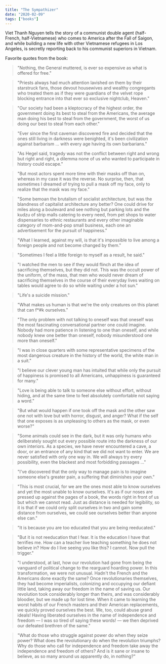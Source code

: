 ```yaml
---
title: "The Sympathizer"
date: "2020-02-09"
tags: ["books"]
---
```


Viet Thanh Nguyen tells the story of a communist double agent (half-French, half-Vietnamese) who comes to America after the Fall of Saigon, and while building a new life with other Vietnamese refugees in Los Angeles, is secretly reporting back to his communist superiors in Vietnam.

Favorite quotes from the book:

> "Nothing, the General muttered, is ever so expensive as what is offered for free."

> "Priests always had much attention lavished on them by their starstruck fans, those devout housewives and wealthy congregants who treated them as if they were guardians of the velvet rope blocking entrance into that ever so exclusive nightclub, Heaven."

> "Our society had been a kleptocracy of the highest order, the government doing its best to steal from the Americans, the average man doing his best to steal from the government, the worst of us doing our best to steal from each other."

> "Ever since the first caveman discovered fire and decided that the ones still living in darkness were benighted, it's been civilization against barbarism ... with every age having its own barbarians."

> "As Hegel said, tragedy was not the conflict between right and wrong but right and right, a dilemma none of us who wanted to participate in history could escape."

> "But most actors spent more time with their masks off than on, whereas in my case it was the reverse. No surprise, then, that sometimes I dreamed of trying to pull a mask off my face, only to realize that the mask was my face."

> "Some bemoan the brutalism of socialist architecture, but was the blandness of capitalist architecture any better? One could drive for miles along a boulevard and see nothing but parking lots and the kudzu of strip malls catering to every need, from pet shops to water dispensaries to ethnic restaurants and every other imaginable category of mom-and-pop small business, each one an advertisement for the pursuit of happiness."

> "What I learned, against my will, is that it's impossible to live among a foreign people and not become changed by them."

> "Sometimes I feel a little foreign to myself as a result, he said."

> "I watched the men to see if they would flinch at the idea of sacrificing themselves, but they did not. This was the occult power of the uniform, of the mass, that men who would never dream of sacrificing themselves in the course of their everyday lives waiting on tables would agree to do so while waiting under a hot sun."

> "Life's a suicide mission."

> "What makes us human is that we're the only creatures on this planet that can f\*#k ourselves."

> "The only problem with not talking to oneself was that oneself was the most fascinating conversational partner one could imagine. Nobody had more patience in listening to one than oneself, and while nobody knew one better than oneself, nobody misunderstood one more than oneself."

> "I was in close quarters with some representative specimens of the most dangerous creature in the history of the world, the white man in a suit."

> "I believe our clever young man has intuited that while only the pursuit of happiness is promised to all Americans, unhappiness is guaranteed for many."

> "Love is being able to talk to someone else without effort, without hiding, and at the same time to feel absolutely comfortable not saying a word."

> "But what would happen if one took off the mask and the other saw one not with love but with horror, disgust, and anger? What if the self that one exposes is as unpleasing to others as the mask, or even worse?"

> "Some animals could see in the dark, but it was only humans who deliberately sought out every possible route into the darkness of our own interiors. As a species, we have never encountered a cave, a door, or an entrance of any kind that we did not want to enter. We are never satisfied with only one way in. We will always try every possibility, even the blackest and most forbidding passages ..."

> "I've discovered that the only way to manage pain is to imagine someone else's greater pain, a suffering that diminishes your own."

> "This is most crucial, for we are the ones most able to know ourselves and yet the most unable to know ourselves. It's as if our noses are pressed up against the pages of a book, the words right in front of us but which we cannot read. Just as distance is needed for legibility, so it is that if we could only split ourselves in two and gain some distance from ourselves, we could see ourselves better than anyone else can."

> "It is because you are too educated that you are being reeducated."

> "But it is not reeducation that I fear. It is the education I have that terrifies me. How can a teacher live teaching something he does not believe in? How do I live seeing you like this? I cannot. Now pull the trigger."

> "I understood, at last, how our revolution had gone from being the vanguard of political change to the rearguard hoarding power. In this transformation, we were not unusual. Hadn't the French and the Americans done exactly the same? Once revolutionaries themselves, they had become imperialists, colonizing and occupying our defiant little land, taking away our freedom in the name of saving us. Our revolution took considerably longer than theirs, and was considerably bloodier, but we made up for lost time. When it came to learning the worst habits of our French masters and their American replacements, we quickly proved ourselves the best. We, too, could abuse grand ideals! Having liberated ourselves in the name of independence and freedom — I was so tired of saying these words! — we then deprived our defeated brethren of the same."

> "What do those who struggle against power do when they seize power? What does the revolutionary do when the revolution triumphs? Why do those who call for independence and freedom take away the independence and freedom of others? And is it sane or insane to believe, as so many around us apparently do, in nothing?"
